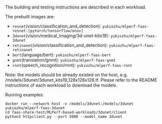 The building and testing instructions are described in each workload.

The prebuilt images are:

- `resnet`(vision/classification\_and\_detection): `yukiozhu/mlperf-faas-resnet:[pytorch/tensorflow/onnx]`
- `3dunet`(vision/medical\_imaging/3d-unet-kits19): `yukiozhu/mlperf-faas-3dunet`
- `retinanet`(vision/classification\_and\_detection): `yukiozhu/mlperf-faas-retinanet`
- `bert`(language/bert): `yukiozhu/mlperf-faas-bert` 
- `gnmt`(translation/gnmt): `yukiozhu/mlperf-faas-gnmt`
- `rnnt`(speech\_recognition/rnnt): `yukiozhu/mlperf-faas-rnnt` 

Note: the models should be already existed on the host, e.g. /models/3dunet/3dunet\_kits19\_128x128x128.tf. Please refer to the README instructions of each workload to download the models.

Running examples:

``` 
docker run --network host -v /models/3dunet:/models/3dunet yukiozhu/mlperf-faas-3dunet
cd faas-share-test/MLPerf-based-workloads/3dunet/client
python3 httpclient.py --port 5000 --model_name 3dunet
```

